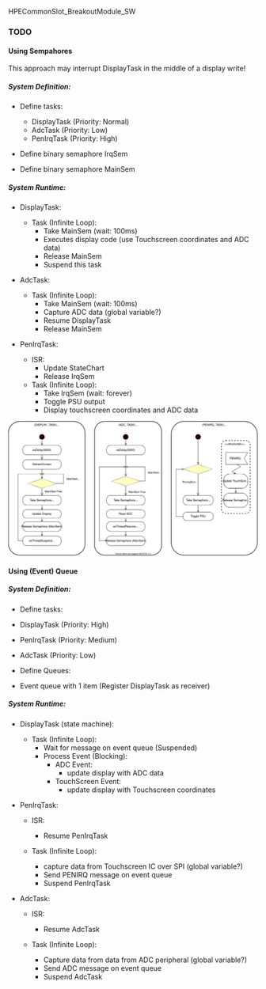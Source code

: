 HPECommonSlot_BreakoutModule_SW



### TODO

#### Using Sempahores

This approach may interrupt DisplayTask in the middle of a display write!

##### System Definition:

  - Define tasks:
    - DisplayTask (Priority: Normal)
    - AdcTask     (Priority: Low)
    - PenIrqTask  (Priority: High)


  - Define binary semaphore IrqSem
  - Define binary semaphore MainSem

##### System Runtime:

  - DisplayTask:
      - Task (Infinite Loop):
        - Take MainSem (wait: 100ms)
        - Executes display code (use Touchscreen coordinates and ADC data)
        - Release MainSem
        - Suspend this task


  - AdcTask:
      - Task  (Infinite Loop):
        - Take MainSem (wait: 100ms)
        - Capture ADC data (global variable?)
        - Resume DisplayTask
        - Release MainSem




  - PenIrqTask:
    - ISR:
      - Update StateChart
      - Release IrqSem
    - Task (Infinite Loop):
      - Take IrqSem (wait: forever)
      - Toggle PSU output
      - Display touchscreen coordinates and ADC data



![CommonSlotPSU_TouchScreenController_SW_FreeRTOS](Docs/SWDesign/CommonSlotPSU_TouchScreenController_SW_FreeRTOS_Transparent.svg)


#### Using (Event) Queue

##### System Definition:

 - Define tasks:
  - DisplayTask (Priority: High)
  - PenIrqTask  (Priority: Medium)
  - AdcTask     (Priority: Low)

 - Define Queues:
  - Event queue with 1 item (Register DisplayTask as receiver)

##### System Runtime:

- DisplayTask (state machine):

  - Task (Infinite Loop):
    - Wait for message on event queue (Suspended)
    - Process Event (Blocking):   
      - ADC Event:
        - update display with ADC data
      - TouchScreen Event:
        - update display with Touchscreen coordinates

- PenIrqTask:

  - ISR:
    - Resume PenIrqTask

  - Task (Infinite Loop):
    - capture data from Touchscreen IC over SPI (global variable?)
    - Send PENIRQ message on event queue
    - Suspend PenIrqTask


- AdcTask:

  - ISR:
    - Resume AdcTask

  - Task (Infinite Loop):
    - Capture data from data from ADC peripheral (global variable?)
    - Send ADC message on event queue
    - Suspend AdcTask
